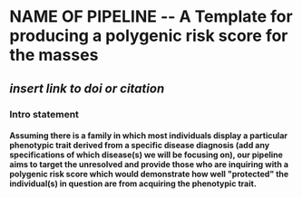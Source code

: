 # **NAME OF PIPELINE** -- A Template for producing a polygenic risk score for the masses
## *insert link to doi or citation*
### Intro statement 
####      Assuming there is a family in which most individuals display a particular phenotypic trait derived from a specific disease diagnosis (**add any specifications of which disease(s) we will be focusing on**), our pipeline aims to target the unresolved and provide those who are inquiring with a polygenic risk score which would demonstrate how well "protected" the individual(s) in question are from acquiring the phenotypic trait.

